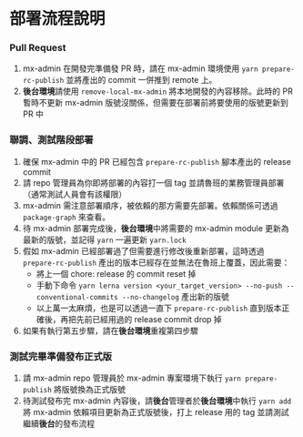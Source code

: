 # 部署流程說明

### Pull Request

1. mx-admin 在開發完準備發 PR 時，請在 mx-admin 環境使用 `yarn prepare-rc-publish` 並將產出的 commit 一併推到 remote 上。
2. **後台環境**請使用 `remove-local-mx-admin` 將本地開發的內容移除。此時的 PR 暫時不更新 mx-admin 版號沒關係，但需要在部署前將要使用的版號更新到 PR 中

### 聯調、測試階段部署

1. 確保 mx-admin 中的 PR 已經包含 `prepare-rc-publish` 腳本產出的 release commit
2. 請 repo 管理員為你即將部署的內容打一個 tag 並請魯班的業務管理員部署（通常測試人員會有該權限）
3. mx-admin 需注意部署順序，被依賴的那方需要先部署。依賴關係可透過 `package-graph` 來查看。
4. 待 mx-admin 部署完成後，**後台環境**中將需要的 mx-admin module 更新為最新的版號，並記得 `yarn` 一遍更新 `yarn.lock`
5. 假如 mx-admin 已經部署過了但需要進行修改後重新部署，這時透過 `prepare-rc-publish` 產出的版本已經存在並無法在魯班上覆蓋，因此需要：
   - 將上一個 chore: release 的 commit reset 掉
   - 手動下命令 `yarn lerna version <your_target_version> --no-push --conventional-commits --no-changelog` 產出新的版號
   - 以上萬一太麻煩，也是可以透過一直下 `prepare-rc-publish` 直到版本正確後，再把先前已經用過的 release commit drop 掉
6. 如果有執行第五步驟，請在**後台環境**重複第四步驟

### 測試完畢準備發布正式版

1. 請 mx-admin repo 管理員於 mx-admin 專案環境下執行 `yarn prepare-publish` 將版號換為正式版號
2. 待測試發布完 mx-admin 內容後，請**後台**管理者於**後台環境**中執行 `yarn add` 將 mx-admin 依賴項目更新為正式版號後，打上 release 用的 tag 並請測試繼續**後台**的發布流程
